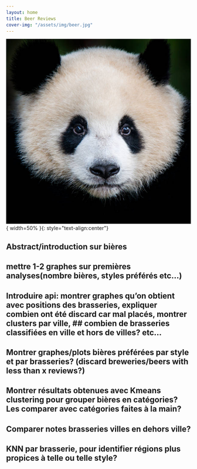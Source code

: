```yaml
---
layout: home
title: Beer Reviews
cover-img: "/assets/img/beer.jpg"
---
```


![ Image description ](/images/image.jpg "Caption"){ width=50% }{: style="text-align:center"}

## Abstract/introduction sur bières
## mettre 1-2 graphes sur premières analyses(nombre bières, styles préférés etc…)
## Introduire api: montrer graphes qu’on obtient avec positions des brasseries, expliquer combien ont été discard car mal placés, montrer clusters par ville, ## combien de brasseries classifiées en ville et hors de villes? etc…
## Montrer graphes/plots bières préférées par style et par brasseries? (discard breweries/beers with less than x reviews?)
## Montrer résultats obtenues avec Kmeans clustering pour grouper bières en catégories? Les comparer avec catégories faites à la main?
## Comparer notes brasseries villes en dehors ville?
## KNN par brasserie, pour identifier régions plus propices à telle ou telle style?



